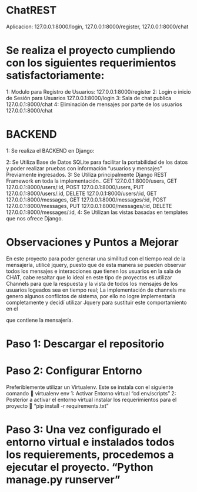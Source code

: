 # ChatREST


Aplicacion: 127.0.0.1:8000/login, 127.0.0.1:8000/register, 127.0.0.1:8000/chat

# Se realiza el proyecto cumpliendo con los siguientes requerimientos satisfactoriamente:
1: Modulo para Registro de Usuarios: 127.0.0.1:8000/register 
2: Login o inicio de Sesión para Usuarios 127.0.0.1:8000/login
3: Sala de chat publica 127.0.0.1:8000/chat
4: Eliminación de mensajes por parte de los usuarios  127.0.0.1:8000/chat


# BACKEND
1: Se realiza el BACKEND en Django: 
  
2: Se Utiliza Base de Datos SQLite para facilitar la portabilidad de los datos y poder realizar pruebas con información “usuarios y mensajes” Previamente ingresados.
3: Se Utiliza principalmente Django REST Framework en toda la implementación..
    GET 127.0.0.1:8000/users, GET 127.0.0.1:8000/users/:id, POST 127.0.0.1:8000/users, PUT 127.0.0.1:8000/users/:id, DELETE 127.0.0.1:8000/users/:id,
    GET 127.0.0.1:8000/messages, GET 127.0.0.1:8000/messages/:id, POST 127.0.0.1:8000/messages, PUT 127.0.0.1:8000/messages/:id, DELETE 127.0.0.1:8000/messages/:id,
4: Se Utilizan las vistas basadas en templates que nos ofrece Django.

# Observaciones y Puntos a Mejorar
En este proyecto para poder generar una similitud con el tiempo real de la mensajería, utilicé jquery, puesto que de esta manera se pueden observar todos los mensajes e interacciones que tienen los usuarios en la sala de CHAT,  cabe resaltar que lo ideal en este tipo de proyectos es utilizar Channels para que la respuesta y la vista de todos los mensajes de los usuarios logeados sea en tiempo real; La implementación de channels me genero algunos conflictos de sistema, por ello no logre implementarla completamente y decidí utilizar Jquery para sustituir este comportamiento en el <div> que contiene la mensajería. 


# Paso 1: Descargar el repositorio
# Paso 2: Configurar Entorno
Preferiblemente utilizar un Virtualenv.
Este se instala con el siguiente comando  virtualenv env
1: Activar Entorno virtual  “cd env/scripts”
2: Posterior a activar el entorno virtual instalar los requerimientos para el proyecto  “pip install -r requirements.txt”

# Paso 3: Una vez configurado el entorno virtual e instalados todos los requierements, procedemos a ejecutar el proyecto. “Python manage.py runserver”
